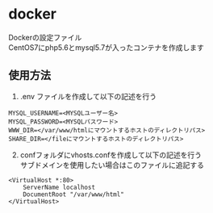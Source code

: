 # docker
Dockerの設定ファイル  
CentOS7にphp5.6とmysql5.7が入ったコンテナを作成します

## 使用方法
1. .env ファイルを作成して以下の記述を行う
```
MYSQL_USERNAME=<MYSQLユーザー名>
MYSQL_PASSWORD=<MYSQLパスワード>
WWW_DIR=</var/www/htmlにマウントするホストのディレクトリパス>
SHARE_DIR=</fileにマウントするホストのディレクトリパス>
```

2. confフォルダにvhosts.confを作成して以下の記述を行う  
サブドメインを使用したい場合はこのファイルに追記する
```
<VirtualHost *:80>
    ServerName localhost
    DocumentRoot "/var/www/html"
</VirtualHost>
```
